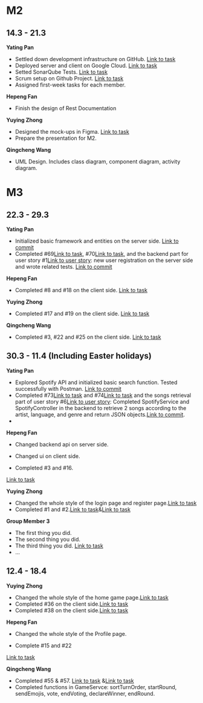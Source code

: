 # M2

## 14.3 - 21.3

**Yating Pan**

- Settled down development infrastructure on GitHub. [Link to task](https://github.com/sopra-fs24-group-27/)
- Deployed server and client on Google Cloud. [Link to task](https://sopra-fs24-group-27-client.oa.r.appspot.com/)
- Setted SonarQube Tests. [Link to task](https://sonarcloud.io/organizations/sopra-fs24-group-27/projects/)
- Scrum setup on Github Project. [Link to task](https://github.com/orgs/sopra-fs24-group-27/projects/3)
- Assigned first-week tasks for each member.

**Hepeng Fan**

- Finish the design of Rest Documentation

**Yuying Zhong**

- Designed the mock-ups in Figma. [Link to task](https://www.figma.com/files/project/214578458/Team-project?fuid=1350163897921846930)
- Prepare the presentation for M2.


**Qingcheng Wang**

- UML Design. Includes class diagram, component diagram, activity diagram.

# M3

## 22.3 - 29.3

**Yating Pan**

- Initialized basic framework and entities on the server side. [Link to commit](https://github.com/sopra-fs24-group-27/sopra-fs24-group-27-server/commit/80ae5c8bbeb11d1a4843d25b4de672d7ed408d9f)
- Completed #69[Link to task](https://github.com/sopra-fs24-group-27/sopra-fs24-group-27-server/issues/69), #70[Link to task](https://github.com/sopra-fs24-group-27/sopra-fs24-group-27-server/issues/70), and the backend part for user story #1[Link to user story](https://github.com/sopra-fs24-group-27/sopra-fs24-group-27-server/issues/1): new user registration on the server side and wrote related tests. [Link to commit](https://github.com/sopra-fs24-group-27/sopra-fs24-group-27-server/commit/80ae5c8bbeb11d1a4843d25b4de672d7ed408d9f)


**Hepeng Fan**

- Completed #8 and #18 on the client side. [Link to task](https://github.com/sopra-fs24-group-27/sopra-fs24-group-27-client/commit/cf83c9211ba3f89a2c33fdf58c93b60357ce680f)

**Yuying Zhong**

- Completed #17 and #19 on the client side. [Link to task](https://github.com/sopra-fs24-group-27/sopra-fs24-group-27-client/commit/9781848a0b6e6b96a0c9585363b348d409a85b22)

**Qingcheng Wang**

- Completed #3, #22 and #25 on the client side. [Link to task](https://github.com/sopra-fs24-group-27/sopra-fs24-group-27-server/commit/4acc4e68db0362fbd5b057066a7775090e676c19)

## 30.3 - 11.4 (Including Easter holidays)

**Yating Pan**

- Explored Spotify API and initialized basic search function. Tested successfully with Postman. [Link to commit](https://github.com/sopra-fs24-group-27/sopra-fs24-group-27-server/commit/4494faccaa8983f6d5db4df16faa0ece96523909)
- Completed #73[Link to task](https://github.com/sopra-fs24-group-27/sopra-fs24-group-27-server/issues/74) and #74[Link to task](https://github.com/sopra-fs24-group-27/sopra-fs24-group-27-server/issues/74) and the songs retrieval part of user story #6[Link to user story](https://github.com/orgs/sopra-fs24-group-27/projects/3/views/1): Completed SpotifyService and SpotifyController in the backend to retrieve 2 songs according to the artist, language, and genre and return JSON objects.[Link to commit](https://github.com/sopra-fs24-group-27/sopra-fs24-group-27-server/commit/391d70d5da111cdc2b6d79f6369c6ffc122b0ac3).
- 

**Hepeng Fan**

- Changed backend api on server side.

- Changed ui on client side.

- Completed #3 and #16.

[Link to task](https://github.com/sopra-fs24-group-27/sopra-fs24-group-27-client/commit/d2b02a3c487eeda93d0415445836f7881dc4e4da)


**Yuying Zhong**

- Changed the whole style of the login page and register page.[Link to task](https://github.com/sopra-fs24-group-27/sopra-fs24-group-27-client/commit/a0dede92d746978343eb03eaa996114031efeffa)
- Completed #1 and #2.[Link to task](https://github.com/sopra-fs24-group-27/sopra-fs24-group-27-client/commit/6a8389f4197cb8749fb0f58ba041496d7dfbafe5)&[Link to task](https://github.com/sopra-fs24-group-27/sopra-fs24-group-27-server/commit/6b125f9619cbd78e501277268f72d52a8ad54335)


**Group Member 3**

- The first thing you did.
- The second thing you did.
- The third thing you did. [Link to task](https://www.example.com)
- ...

## 12.4 - 18.4 

**Yuying Zhong**

- Changed the whole style of the home game page.[Link to task](https://github.com/sopra-fs24-group-27/sopra-fs24-group-27-client/commit/4a3169e65e9556cb897345c5b086b213d85da381)
- Completed #36 on the client side.[Link to task](https://github.com/sopra-fs24-group-27/sopra-fs24-group-27-client/commit/84887c47b52ddc7f06d72a34bb1805ed6bfce866)
- Completed #38 on the client side.[Link to task](https://github.com/sopra-fs24-group-27/sopra-fs24-group-27-client/commit/3f61c5f8febb716e7f89a6b9209b36b9ca6eb113)


**Hepeng Fan**

- Changed the whole style of the Profile page.

- Complete #15 and #22

[Link to task](https://github.com/sopra-fs24-group-27/sopra-fs24-group-27-client/commit/d2b02a3c487eeda93d0415445836f7881dc4e4da)


**Qingcheng Wang**

- Completed #55 & #57. [Link to task](https://github.com/sopra-fs24-group-27/sopra-fs24-group-27-server/issues/55) &[Link to task](https://github.com/sopra-fs24-group-27/sopra-fs24-group-27-server/issues/57) 
- Completed functions in GameServce: sortTurnOrder, startRound, sendEmojis, vote, endVoting, declareWinner, endRound.
